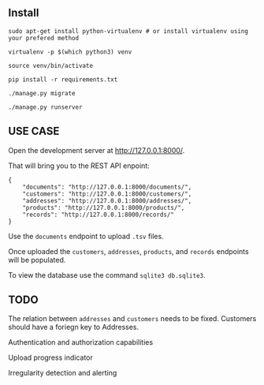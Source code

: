 ## Install
```
sudo apt-get install python-virtualenv # or install virtualenv using your prefered method 

virtualenv -p $(which python3) venv

source venv/bin/activate

pip install -r requirements.txt

./manage.py migrate

./manage.py runserver
```

## USE CASE

Open the development server at http://127.0.0.1:8000/.

That will bring you to the REST API enpoint:
```
{
    "documents": "http://127.0.0.1:8000/documents/",
    "customers": "http://127.0.0.1:8000/customers/",
    "addresses": "http://127.0.0.1:8000/addresses/",
    "products": "http://127.0.0.1:8000/products/",
    "records": "http://127.0.0.1:8000/records/"
}
```

Use the `documents` endpoint to upload `.tsv` files.

Once uploaded the `customers`, `addresses`, `products`, and `records` endpoints will be populated.

To view the database use the command `sqlite3 db.sqlite3`.

## TODO
The relation between `addresses` and `customers` needs to be fixed.  Customers should have a foriegn key to Addresses.

Authentication and authorization capabilities

Upload progress indicator

Irregularity detection and alerting
